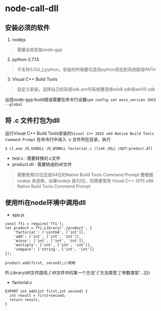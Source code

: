 # node-call-dll

## 安装必须的软件

1. nodejs
>需要全局安装node-gyp 

2. python-2.7.13
>不支持3.0以上python，安装的时候要勾选将python添加到系统路径PATH

3. Visual C++ Build Tools 
>自定义安装，选择自己的系统sdk,win10系统要选择win8 sdk和win10 sdk 

出现node-gyp:build错误需要在命令行设置```npm config set msvs_version 2015 --global```

## 将 .c 文件打包为dll

运行Visual C++ Build Tools安装的```Visual C++ 2015 x64 Native Build Tools Command Prompt```
在命令行中进入 .c 文件所在目录，执行
```
$ cl.exe /D_USRDLL /D_WINDLL factorial.c /link /DLL /OUT:product.dll
```
* test.c : 需要转换的.c文件
* product.dll : 需要转成的dll文件

> 需要使用32位还是64位的Native Build Tools Command Prompt 要根据 nodejs 来选择，如果nodejs 是32位，则需要使用 Visual C++ 2015 x86 Native Build Tools Command Prompt

## 使用ffi在node环境中调用dll

* app.js
```
const ffi = require('ffi');
let product = ffi.Library('./product', {
    'factorial': ['uint64', ['int']],
    'add': ['int', ['int', 'int']],
    'minus': ['int', ['int', 'int']],
    'multiply': ['int', ['int', 'int']],
    'compare': ['string', ['int', 'int']]
});

product.add(first, second);//调用
```
ffi.Library(dll文件路径,{'dll文件中的某一个方法':['方法类型',['参数类型'...]]})

* factorial.c
```
EXPORT int add(int first,int second) {
  int result = first+second;
  return result;
}
```
